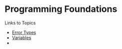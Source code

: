 # Programming Foundations
Links to Topics   
* [Error Types](errortypes1/README.md)
* [Variables](variables/README.md)
* 
